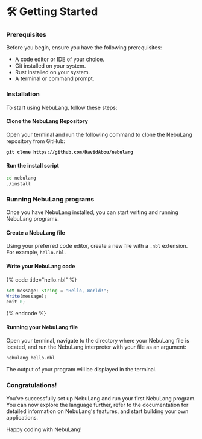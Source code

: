 # 🛠 Getting Started

### Prerequisites

Before you begin, ensure you have the following prerequisites:

* A code editor or IDE of your choice.
* Git installed on your system.
* Rust installed on your system.
* A terminal or command prompt.

### Installation

To start using NebuLang, follow these steps:

#### **Clone the NebuLang Repository**

Open your terminal and run the following command to clone the NebuLang repository from GitHub:

<pre class="language-bash" data-full-width="false"><code class="lang-bash"><strong>git clone https://github.com/DavidAbou/nebulang
</strong></code></pre>

#### Run the install script

```bash
cd nebulang
./install
```

### Running NebuLang programs

Once you have NebuLang installed, you can start writing and running NebuLang programs.

#### Create a NebuLang file

Using your preferred code editor, create a new file with a `.nbl` extension. For example, `hello.nbl`.

#### Write your NebuLang code

{% code title="hello.nbl" %}
```javascript
set message: String = "Hello, World!";
Write(message);
emit 0;
```
{% endcode %}

#### Running your NebuLang file

Open your terminal, navigate to the directory where your NebuLang file is located, and run the NebuLang interpreter with your file as an argument:

```bash
nebulang hello.nbl
```

The output of your program will be displayed in the terminal.

### Congratulations!

You've successfully set up NebuLang and run your first NebuLang program. You can now explore the language further, refer to the documentation for detailed information on NebuLang's features, and start building your own applications.

Happy coding with NebuLang!
